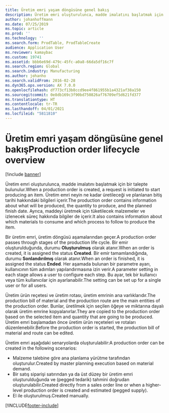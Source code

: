 ```yaml
---
title: Üretim emri yaşam döngüsüne genel bakış
description: Üretim emri oluşturulunca, madde imalatını başlatmak için bir talepte bulunulur. Üretim emri neyin ne kadar üretileceği ve planlanan bitiş tarihi hakkındaki bilgileri içerir. Ayrıca, maddeyi üretmek için tüketilecek malzemeler ve izlenecek süreç hakkında bilgiler de içerir.
author: johanhoffmann
ms.date: 07/25/2019
ms.topic: article
ms.prod: ''
ms.technology: ''
ms.search.form: ProdTable, ProdTableCreate
audience: Application User
ms.reviewer: kamaybac
ms.custom: 19741
ms.assetid: bbb6e69d-479c-45fc-a0a8-66da5df16c7f
ms.search.region: Global
ms.search.industry: Manufacturing
ms.author: johanho
ms.search.validFrom: 2016-02-28
ms.dyn365.ops.version: AX 7.0.0
ms.openlocfilehash: df773cf13b8ccd9ee4f861955b1a4321af38a150
ms.sourcegitcommit: 0e8db169c3f90bd750826af76709ef5d621fd377
ms.translationtype: HT
ms.contentlocale: tr-TR
ms.lasthandoff: 04/01/2021
ms.locfileid: "5811810"
---
```

# <a name="production-order-lifecycle-overview"></a><span data-ttu-id="0191b-105">Üretim emri yaşam döngüsüne genel bakış</span><span class="sxs-lookup"><span data-stu-id="0191b-105">Production order lifecycle overview</span></span>

[!include [banner](../includes/banner.md)]

<span data-ttu-id="0191b-106">Üretim emri oluşturulunca, madde imalatını başlatmak için bir talepte bulunulur.</span><span class="sxs-lookup"><span data-stu-id="0191b-106">When a production order is created, a request is initiated to start producing an item.</span></span> <span data-ttu-id="0191b-107">Üretim emri neyin ne kadar üretileceği ve planlanan bitiş tarihi hakkındaki bilgileri içerir.</span><span class="sxs-lookup"><span data-stu-id="0191b-107">The production order contains information about what will be produced, the quantity to produce, and the planned finish date.</span></span> <span data-ttu-id="0191b-108">Ayrıca, maddeyi üretmek için tüketilecek malzemeler ve izlenecek süreç hakkında bilgiler de içerir.</span><span class="sxs-lookup"><span data-stu-id="0191b-108">It also contains information about which materials to consume and which process to follow to produce the item.</span></span>

<span data-ttu-id="0191b-109">Bir üretim emri, üretim döngüsü aşamalarından geçer.</span><span class="sxs-lookup"><span data-stu-id="0191b-109">A production order passes through stages of the production life cycle.</span></span> <span data-ttu-id="0191b-110">Bir emir oluşturulduğunda, durumu **Oluşturulmuş** olarak atanır.</span><span class="sxs-lookup"><span data-stu-id="0191b-110">When an order is created, it is assigned the status **Created**.</span></span> <span data-ttu-id="0191b-111">Bir emir tamamlandığında, durumu **Sonlandırılmış** olarak atanır.</span><span class="sxs-lookup"><span data-stu-id="0191b-111">When an order is finished, it is assigned the status **Ended**.</span></span> <span data-ttu-id="0191b-112">Her aşamada bulunan bir parametre ayarı, kullanıcının tüm adımları yapılandırmasına izin verir.</span><span class="sxs-lookup"><span data-stu-id="0191b-112">A parameter setting in each stage allows a user to configure each step.</span></span> <span data-ttu-id="0191b-113">Bu ayar, tek bir kullanıcı veya tüm kullanıcılar için ayarlanabilir.</span><span class="sxs-lookup"><span data-stu-id="0191b-113">The setting can be set up for a single user or for all users.</span></span>

<span data-ttu-id="0191b-114">Üretim ürün reçetesi ve üretim rotası, üretim emrinin ana varlıklarıdır.</span><span class="sxs-lookup"><span data-stu-id="0191b-114">The production bill of material and the production route are the main entities of the production order.</span></span> <span data-ttu-id="0191b-115">Bunlar, üretilmek için seçilen öğeye ve miktarına dayalı olarak üretim emrine kopyalanırlar.</span><span class="sxs-lookup"><span data-stu-id="0191b-115">They are copied to the production order based on the selected item and quantity that are going to be produced.</span></span> <span data-ttu-id="0191b-116">Üretim emri başlamadan önce üretim ürün reçeteleri ve rotaları düzenlenebilir.</span><span class="sxs-lookup"><span data-stu-id="0191b-116">Before the production order is started, the production bill of material and route can be edited.</span></span>

<span data-ttu-id="0191b-117">Üretim emri aşağıdaki senaryolarda oluşturulabilir:</span><span class="sxs-lookup"><span data-stu-id="0191b-117">A production order can be created in the following scenarios:</span></span>

-   <span data-ttu-id="0191b-118">Malzeme talebine göre ana planlama yürütme tarafından oluşturulur.</span><span class="sxs-lookup"><span data-stu-id="0191b-118">Created by master planning execution based on material demand.</span></span>
-   <span data-ttu-id="0191b-119">Bir satış siparişi satırından ya da üst düzey bir üretim emri oluşturulduğunda ve (pegged tedarik) tahmini doğrudan oluşturulabilir.</span><span class="sxs-lookup"><span data-stu-id="0191b-119">Created directly from a sales order line or when a higher-level production order is created and estimated (pegged supply).</span></span>
-   <span data-ttu-id="0191b-120">El ile oluşturulmuş.</span><span class="sxs-lookup"><span data-stu-id="0191b-120">Created manually.</span></span>






[!INCLUDE[footer-include](../../includes/footer-banner.md)]